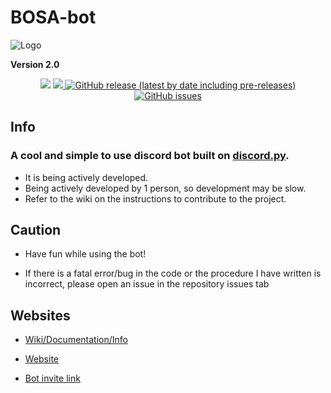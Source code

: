 # BOSA-bot

![Logo](https://cdn.discordapp.com/avatars/844755365191352358/9d8fd75f36f5bd4e2866e6fcd8acac26.png?size=128)


**Version 2.0**


<p align="center">
  <a href="//discord.gg/tmFf5zt827"><img src="https://img.shields.io/discord/849953866308517888"></a>
  <a href="https://github.com/absozero/BOSA-bot/releases/"><img src="https://img.shields.io/github/downloads/absozero/BOSA-bot/total">
  <img alt="GitHub release (latest by date including pre-releases)" src="https://img.shields.io/github/v/release/Absozero/BOSA-bot?include_prereleases">
  <a href="https://github.com/absozero/BOSA-bot/issues"><img alt="GitHub issues" src="https://img.shields.io/github/issues/absozero/BOSA-bot"></a>
</p>

## Info
### A cool and simple to use discord bot built on [discord.py](https://github.com/Rapptz/discord.py).

- It is being actively developed.
- Being actively developed by 1 person, so development may be slow.
- Refer to the wiki on the instructions to contribute to the project.

## Caution

- Have fun while using the bot! 

- If there is a fatal error/bug in the code or the procedure I have written is incorrect, please open an issue in the repository issues tab []()

## Websites

- [Wiki/Documentation/Info](https://github.com/absozero/BOSA-bot/wiki)

- [Website](https://absozero.github.io/BOSA-bot/)

- [Bot invite link](https://discord.com/api/oauth2/authorize?client_id=844755365191352358&permissions=8&scope=bot)

